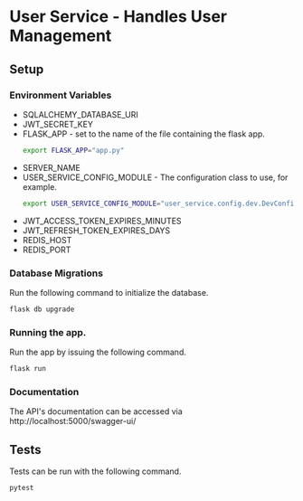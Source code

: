 # User Service - Handles User Management

## Setup
### Environment Variables
* SQLALCHEMY_DATABASE_URI
* JWT_SECRET_KEY
* FLASK_APP - set to the name of the file containing the flask app.
    ```sh
    export FLASK_APP="app.py"
    ```
* SERVER_NAME
* USER_SERVICE_CONFIG_MODULE - The configuration class to use, for example.
    ```sh
    export USER_SERVICE_CONFIG_MODULE="user_service.config.dev.DevConfig"
    ```
* JWT_ACCESS_TOKEN_EXPIRES_MINUTES
* JWT_REFRESH_TOKEN_EXPIRES_DAYS
* REDIS_HOST
* REDIS_PORT

### Database Migrations
Run the following command to initialize the database.

```sh
flask db upgrade
```

### Running the app.
Run the app by issuing the following command.

```sh
flask run
```

### Documentation
The API's documentation can be accessed via http://localhost:5000/swagger-ui/

## Tests
Tests can be run with the following command.

```sh
pytest
```
